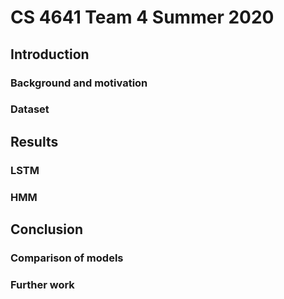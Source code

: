 # CS 4641 Team 4 Summer 2020

## Introduction

### Background and motivation

### Dataset

## Results

### LSTM

### HMM

## Conclusion

### Comparison of models

### Further work
